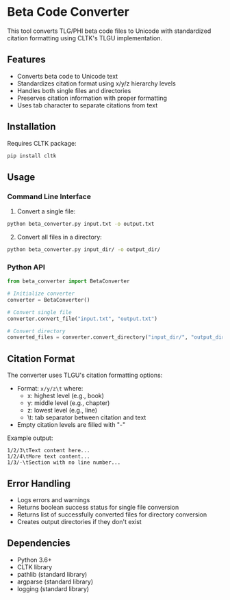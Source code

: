 # Beta Code Converter

This tool converts TLG/PHI beta code files to Unicode with standardized citation formatting using CLTK's TLGU implementation.

## Features

- Converts beta code to Unicode text
- Standardizes citation format using x/y/z hierarchy levels
- Handles both single files and directories
- Preserves citation information with proper formatting
- Uses tab character to separate citations from text

## Installation

Requires CLTK package:
```bash
pip install cltk
```

## Usage

### Command Line Interface

1. Convert a single file:
```bash
python beta_converter.py input.txt -o output.txt
```

2. Convert all files in a directory:
```bash
python beta_converter.py input_dir/ -o output_dir/
```

### Python API

```python
from beta_converter import BetaConverter

# Initialize converter
converter = BetaConverter()

# Convert single file
converter.convert_file("input.txt", "output.txt")

# Convert directory
converted_files = converter.convert_directory("input_dir/", "output_dir/")
```

## Citation Format

The converter uses TLGU's citation formatting options:
- Format: `x/y/z\t` where:
  * x: highest level (e.g., book)
  * y: middle level (e.g., chapter)
  * z: lowest level (e.g., line)
  * \t: tab separator between citation and text
- Empty citation levels are filled with "-"

Example output:
```
1/2/3\tText content here...
1/2/4\tMore text content...
1/3/-\tSection with no line number...
```

## Error Handling

- Logs errors and warnings
- Returns boolean success status for single file conversion
- Returns list of successfully converted files for directory conversion
- Creates output directories if they don't exist

## Dependencies

- Python 3.6+
- CLTK library
- pathlib (standard library)
- argparse (standard library)
- logging (standard library)
